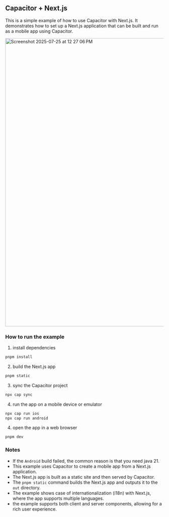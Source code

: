 ## Capacitor + Next.js

This is a simple example of how to use Capacitor with Next.js. It demonstrates how to set up a Next.js application that can be built and run as a mobile app using Capacitor.

<img width="1900" height="916" alt="Screenshot 2025-07-25 at 12 27 06 PM" src="https://github.com/user-attachments/assets/2080696b-0e54-45b2-9bac-c9811f8c0a08" />



### How to run the example

1. install dependencies

```bash
pnpm install
```

2. build the Next.js app

```bash
pnpm static
```

3. sync the Capacitor project

```bash
npx cap sync
```

4. run the app on a mobile device or emulator

```bash
npx cap run ios
npx cap run android
```

4. open the app in a web browser

```bash
pnpm dev
```

### Notes

- If the `Android` build failed, the common reason is that you need java 21.
- This example uses Capacitor to create a mobile app from a Next.js application.
- The Next.js app is built as a static site and then served by Capacitor.
- The `pnpm static` command builds the Next.js app and outputs it to the `out` directory.
- The example shows case of internationalization (i18n) with Next.js, where the app supports multiple languages.
- the example supports both client and server components, allowing for a rich user experience.
